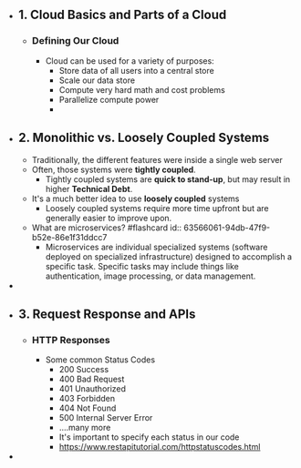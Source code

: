 - ## 1. Cloud Basics and Parts of a Cloud
	- ### Defining Our Cloud
		- Cloud can be used for a variety of purposes:
			- Store data of all users into a central store
			- Scale our data store
			- Compute very hard math and cost problems
			- Parallelize compute power
			-
- ## 2. Monolithic vs. Loosely Coupled Systems
	- Traditionally, the different features were inside a single web server
	- Often, those systems were **tightly coupled**.
		- Tightly coupled systems are **quick to stand-up**, but may result in higher **Technical Debt**.
	- It's a much better idea to use **loosely coupled** systems
		- Loosely coupled systems require more time upfront but are generally easier to improve upon.
	- What are microservices? #flashcard
	  id:: 63566061-94db-47f9-b52e-86e1f31ddcc7
		- Microservices are individual specialized systems (software deployed on specialized infrastructure) designed to accomplish a specific task.  Specific tasks may include things like authentication, image processing, or data management.
-
- ## 3. Request Response and APIs
	- ### HTTP Responses
		- Some common Status Codes
			- 200 Success
			- 400 Bad Request
			- 401 Unauthorized
			- 403 Forbidden
			- 404 Not Found
			- 500 Internal Server Error
			- ....many more
			- It's important to specify each status in our code
			- https://www.restapitutorial.com/httpstatuscodes.html
-